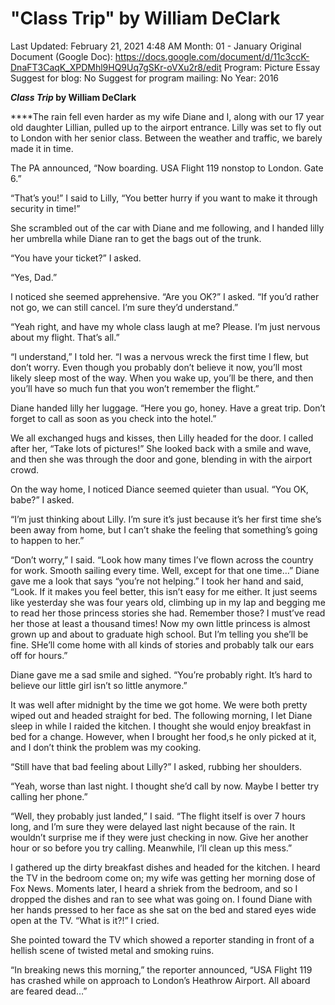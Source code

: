 # "Class Trip" by William DeClark

Last Updated: February 21, 2021 4:48 AM
Month: 01 - January
Original Document (Google Doc): https://docs.google.com/document/d/11c3ccK-DnaFT3CaqK_XPDMhl9HQ9Uq7gSKr-oVXu2r8/edit
Program: Picture Essay
Suggest for blog: No
Suggest for program mailing: No
Year: 2016

***Class Trip* by William DeClark**

****The rain fell even harder as my wife Diane and I, along with our 17 year old daughter Lillian, pulled up to the airport entrance. Lilly was set to fly out to London with her senior class. Between the weather and traffic, we barely made it in time.

The PA announced, “Now boarding. USA Flight 119 nonstop to London. Gate 6.”

“That’s you!” I said to Lilly, “You better hurry if you want to make it through security in time!”

She scrambled out of the car with Diane and me following, and I handed lilly her umbrella while Diane ran to get the bags out of the trunk.

“You have your ticket?” I asked.

“Yes, Dad.”

I noticed she seemed apprehensive. “Are you OK?” I asked. “If you’d rather not go, we can still cancel. I’m sure they’d understand.”

“Yeah right, and have my whole class laugh at me? Please. I’m just nervous about my flight. That’s all.”

“I understand,” I told her. “I was a nervous wreck the first time I flew, but don’t worry. Even though you probably don’t believe it now, you’ll most likely sleep most of the way. When you wake up, you’ll be there, and then you’ll have so much fun that you won’t remember the flight.”

Diane handed lilly her luggage. “Here you go, honey. Have a great trip. Don’t forget to call as soon as you check into the hotel.”

We all exchanged hugs and kisses, then Lilly headed for the door. I called after her, “Take lots of pictures!” She looked back with a smile and wave, and then she was through the door and gone, blending in with the airport crowd.

On the way home, I noticed Diance seemed quieter than usual. “You OK, babe?” I asked.

“I’m just thinking about Lilly. I’m sure it’s just because it’s her first time she’s been away from home, but I can’t shake the feeling that something’s going to happen to her.”

“Don’t worry,” I said. “Look how many times I’ve flown across the country for work. Smooth sailing every time. Well, except for that one time…” Diane gave me a look that says “you’re not helping.” I took her hand and said, “Look. If it makes you feel better, this isn’t easy for me either. It just seems like yesterday she was four years old, climbing up in my lap and begging me to read her those princess stories she had. Remember those? I must’ve read her those at least a thousand times! Now my own little princess is almost grown up and about to graduate high school. But I’m telling you she’ll be fine. SHe’ll come home with all kinds of stories and probably talk our ears off for hours.”

Diane gave me a sad smile and sighed. “You’re probably right. It’s hard to believe our little girl isn’t so little anymore.”

It was well after midnight by the time we got home. We were both pretty wiped out and headed straight for bed. The following morning, I let Diane sleep in while I raided the kitchen. I thought she would enjoy breakfast in bed for a change. However, when I brought her food,s he only picked at it, and I don’t think the problem was my cooking.

“Still have that bad feeling about Lilly?” I asked, rubbing her shoulders.

“Yeah, worse than last night. I thought she’d call by now. Maybe I better try calling her phone.”

“Well, they probably just landed,” I said. “The flight itself is over 7 hours long, and I’m sure they were delayed last night because of the rain. It wouldn’t surprise me if they were just checking in now. Give her another hour or so before you try calling. Meanwhile, I’ll clean up this mess.”

I gathered up the dirty breakfast dishes and headed for the kitchen. I heard the TV in the bedroom come on; my wife was getting her morning dose of Fox News. Moments later, I heard a shriek from the bedroom, and so I dropped the dishes and ran to see what was going on. I found Diane with her hands pressed to her face as she sat on the bed and stared eyes wide open at the TV. “What is it?!” I cried.

She pointed toward the TV which showed a reporter standing in front of a hellish scene of twisted metal and smoking ruins.

“In breaking news this morning,” the reporter announced, “USA Flight 119 has crashed while on approach to London’s Heathrow Airport. All aboard are feared dead…”